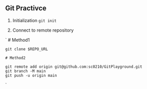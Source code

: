 ## Git Practivce

1. Initialization
`
	git init
`

2. Connect to remote repository

`
	# Method1
	
	git clone $REPO_URL

	# Method2

	git remote add origin git@github.com:sc0210/GitPlayground.git
	git branch -M main
	git push -u origin main
`


